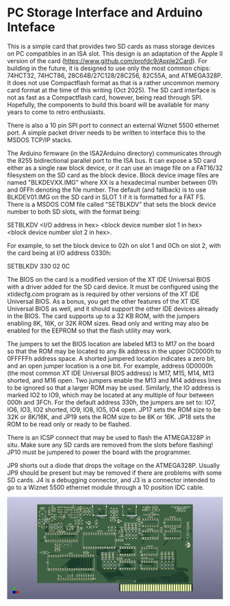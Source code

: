 # PC Storage Interface and Arduino Inteface

This is a simple card that provides two SD cards as mass storage devices on PC compatibles in an ISA slot.  This design is an adaptation of the Apple II version of the card (https://www.github.com/profdc9/Apple2Card).  For building in the future, it is designed to use only the most common chips: 74HCT32, 74HCT86, 28C64B/27C128/28C256, 82C55A, and ATMEGA328P.  It does not use Compactflash format as that is a rather uncommon memory card format at the time of this writing (Oct 2025).  The SD card interface is not as fast as a Compactflash card, however, being read through SPI.  Hopefully, the components to build this board will be available for many years to come to retro enthusiasts.  

There is also a 10 pin SPI port to connect an external Wiznet 5500 ethernet port.  A simple packet driver needs to be written to interface this to the MSDOS TCP/IP stacks.

The Arduino firmware (in the ISA2Arduino directory) communicates through the 8255 bidirectional parallel port to the ISA bus.  It can expose a SD card either as a single raw block device, or it can use an image file on a FAT16/32 filesystem on the SD card as the block device.  Block device image files are named "BLKDEVXX.IMG" where XX is a hexadecimal number between 01h and 0FFh denoting the file number.  The default (and fallback) is to use BLKDEV01.IMG on the SD card in SLOT 1 if it is formatted for a FAT FS.  There is a MSDOS COM file called "SETBLKDV" that sets the block device number to both SD slots, with the format being: 

SETBLKDV <I/O address in hex> <block device number slot 1 in hex> <block device number slot 2 in hex>.

For example, to set the block device to 02h on slot 1 and 0Ch on slot 2, with the card being at I/O address 0330h:

SETBLKDV 330 02 0C

The BIOS on the card is a modified version of the XT IDE Universal BIOS with a driver added for the SD card device.  It must be configured using the xtidecfg.com program as is required by other versions of the XT IDE Universal BIOS.  As a bonus, you get the other features of the XT IDE Universal BIOS as well, and it should support the other IDE devices already in the BIOS.  The card supports up to a 32 KB ROM, with the jumpers enabling 8K, 16K, or 32K ROM sizes.  Read only and writing may also be enabled for the EEPROM so that the flash utility may work.

The jumpers to set the BIOS location are labeled M13 to M17 on the board so that the ROM may be located to any 8k address in the upper 0C0000h to 0FFFFFh address space.  A shorted jumpered location indicates a zero bit, and an open jumper location is a one bit.  For example, address 0D0000h (the most common XT IDE Universal BIOS address) is M17, M15, M14, M13 shorted, and M16 open. Two jumpers enable the M13 and M14 address lines to be ignored so that a larger ROM may be used.  Similarly, the IO address is marked IO2 to IO9, which may be located at any multiple of four between 000h and 3FCh.  For the default address 330h, the jumpers are set to: IO7, IO6, IO3, IO2 shorted, IO9, IO8, IO5, IO4 open.  JP17 sets the ROM size to be 32K or 8K/16K, and JP19 sets the ROM size to be 8K or 16K.  JP18 sets the ROM to be read only or ready to be flashed.

There is an ICSP connect that may be used to flash the ATMEGA328P in situ.  Make sure any SD cards are removed from the slots before flashing!  JP10 must be jumpered to power the board with the programmer.

JP9 shorts out a diode that drops the voltage on the ATMEGA328P.  Usually JP9 should be present but may be removed if there are problems with some SD cards.  J4 is a debugging connector, and J3 is a connector intended to go to a Wiznet 5500 ethernet module through a 10 position IDC cable.

![ISACard](ISACard/ISACard.png)


